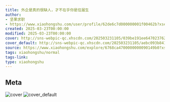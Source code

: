 ```yaml
---
title: 外企是真的很缺人，才不在乎你是往届生
author:
- 坚果求职
- https://www.xiaohongshu.com/user/profile/62de6c7d000000001f00462b?xsec_token=undefined
created: 2025-03-23T00:00:00
modified: 2025-03-23T00:00:00
cover: http://sns-webpic-qc.xhscdn.com/202503231105/039be191ee647023762ba3c01e84502e/spectrum/1040g34o31bo0ru8l160g5omudhunohhbhrtslrg!nc_n_webp_prv_1
cover_default: http://sns-webpic-qc.xhscdn.com/202503231105/aebc093b841725730826c486181869c8/spectrum/1040g34o31bo0ru8l160g5omudhunohhbhrtslrg!nc_n_webp_mw_1
source: https://www.xiaohongshu.com/explore/6768ca4700000000090149b0?xsec_token=ABYaV2zWdaIWfdTB1NoDGL-7UVvghSI3lWUI0nyyAApjo=
tags: xiaohongshu/normal
tags-link:
type: xiaohongshu
---
```


## Meta

![cover](http://sns-webpic-qc.xhscdn.com/202503231105/039be191ee647023762ba3c01e84502e/spectrum/1040g34o31bo0ru8l160g5omudhunohhbhrtslrg!nc_n_webp_prv_1)
![cover_default](http://sns-webpic-qc.xhscdn.com/202503231105/aebc093b841725730826c486181869c8/spectrum/1040g34o31bo0ru8l160g5omudhunohhbhrtslrg!nc_n_webp_mw_1)
